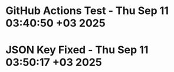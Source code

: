 # GitHub Actions Test - Thu Sep 11 03:40:50 +03 2025
# JSON Key Fixed - Thu Sep 11 03:50:17 +03 2025
